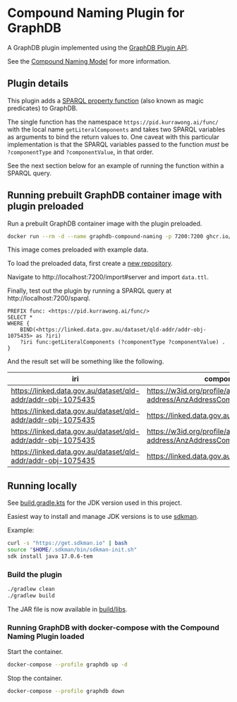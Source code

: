 # Compound Naming Plugin for GraphDB

A GraphDB plugin implemented using the [GraphDB Plugin API](https://graphdb.ontotext.com/documentation/10.2/plug-in-api.html).

See the [Compound Naming Model](https://agldwg.github.io/compound-naming-model/model.html) for more information.

## Plugin details

This plugin adds a [SPARQL property function](https://graphdb.ontotext.com/documentation/10.2/sparql-functions-reference.html#sparql-functions-vs-magic-predicates) (also known as magic predicates) to GraphDB.

The single function has the namespace `https://pid.kurrawong.ai/func/` with the local name `getLiteralComponents` and takes two SPARQL variables as arguments to bind the return values to. One caveat with this particular implementation is that the SPARQL variables passed to the function _must_ be `?componentType` and `?componentValue`, in that order.

See the next section below for an example of running the function within a SPARQL query.

## Running prebuilt GraphDB container image with plugin preloaded

Run a prebuilt GraphDB container image with the plugin preloaded.

```bash
docker run --rm -d --name graphdb-compound-naming -p 7200:7200 ghcr.io/kurrawong/graphdb-compound-naming
```

This image comes preloaded with example data.

To load the preloaded data, first create a [new repository](http://localhost:7200/repository).

Navigate to http://localhost:7200/import#server and import `data.ttl`.

Finally, test out the plugin by running a SPARQL query at http://localhost:7200/sparql.

```sparql
PREFIX func: <https://pid.kurrawong.ai/func/>
SELECT *
WHERE {
    BIND(<https://linked.data.gov.au/dataset/qld-addr/addr-obj-1075435> as ?iri)
    ?iri func:getLiteralComponents (?componentType ?componentValue) .
}
```

And the result set will be something like the following.

| iri                                                          | componentType                                                             | componentValue |
|--------------------------------------------------------------|---------------------------------------------------------------------------|----------------|
| https://linked.data.gov.au/dataset/qld-addr/addr-obj-1075435 | https://w3id.org/profile/anz-address/AnzAddressComponentTypes/numberFirst | 72             |
| https://linked.data.gov.au/dataset/qld-addr/addr-obj-1075435 | https://linked.data.gov.au/def/roads/ct/RoadType                          | ST (Y)         |
| https://linked.data.gov.au/dataset/qld-addr/addr-obj-1075435 | https://w3id.org/profile/anz-address/AnzAddressComponentTypes/locality    | SHORNCLIFFE    |
| https://linked.data.gov.au/dataset/qld-addr/addr-obj-1075435 | https://linked.data.gov.au/def/roads/ct/RoadName                          | Yundah         |

## Running locally

See [build.gradle.kts](build.gradle.kts) for the JDK version used in this project.

Easiest way to install and manage JDK versions is to use [sdkman](https://sdkman.io/install).

Example:

```bash
curl -s "https://get.sdkman.io" | bash
source "$HOME/.sdkman/bin/sdkman-init.sh"
sdk install java 17.0.6-tem
```

### Build the plugin

```bash
./gradlew clean
./gradlew build
```

The JAR file is now available in [build/libs](build/libs).

### Running GraphDB with docker-compose with the Compound Naming Plugin loaded

Start the container.

```bash
docker-compose --profile graphdb up -d
```

Stop the container.

```bash
docker-compose --profile graphdb down
```
